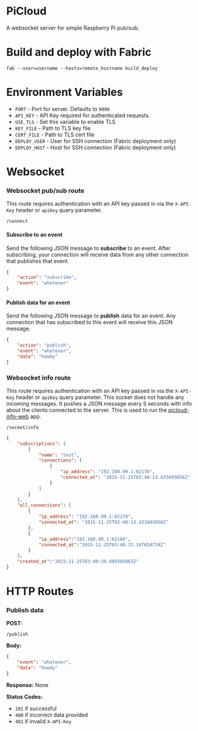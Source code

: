 PiCloud
====================

A websocket server for simple Raspberry Pi pub/sub.



Build and deploy with Fabric
====================

```
fab --user=username --hosts=remote_hostname build_deploy
```



Environment Variables
====================

* `PORT` - Port for server. Defaults to `9000`
* `API_KEY` - API Key required for authenticated requests.
* `USE_TLS` - Set this variable to enable TLS
* `KEY_FILE` - Path to TLS key file
* `CERT_FILE` - Path to TLS cert file
* `DEPLOY_USER` - User for SSH connection (Fabric deployment only)
* `DEPLOY_HOST` - Host for SSH connection (Fabric deployment only)



Websocket
====================

### Websocket pub/sub route

This route requires authentication with an API key passed in via the `X-API-Key` header or `apiKey` query parameter.

```
/connect
```

#### Subscribe to an event

Send the following JSON message to **subscribe** to an event. After subscribing, your connection will receive data from any other connection that publishes that event.

```json
{
    "action": "subscribe",
    "event": "whatever"
}
```

#### Publish data for an event

Send the following JSON message to **publish** data for an event. Any connection that has subscribed to this event will receive this JSON message.

```json
{
    "action": "publish",
    "event": "whatever",
    "data": "howdy"
}
```


### Websocket info route

This route requires authentication with an API key passed in via the `X-API-Key` header or `apiKey` query parameter. This socket does not handle any incoming messages. It pushes a JSON message every 5 seconds with info about the clients connected to the server. This is used to run the [picloud-info-web](https://github.com/exitcodezero/picloud-info-web) app.

```
/socket/info
```

```json
{
    "subscriptions": [
        {
            "name": "test",
            "connections": [        
                {   
                    "ip_address": "192.168.99.1:62178",     
                    "connected_at": "2015-11-25T03:40:13.433493056Z"
                }
            ]
        }
    ],
    "all_connections": [
        {
            "ip_address": "192.168.99.1:62178",
            "connected_at": "2015-11-25T03:40:13.433493056Z"
        },
        {
            "ip_address":"192.168.99.1:62184",
            "connected_at":"2015-11-25T03:40:31.147654724Z"
        }
    ],
    "created_at":"2015-11-25T03:40:39.889395863Z"
}
```



HTTP Routes
====================

### Publish data

**POST:**
```
/publish
```

**Body:**
```json
{
    "event": "whatever",
    "data": "howdy"
}
```

**Response:** None


**Status Codes:**
* `201` if successful
* `400` if incorrect data provided
* `401` if invalid `X-API-Key`
